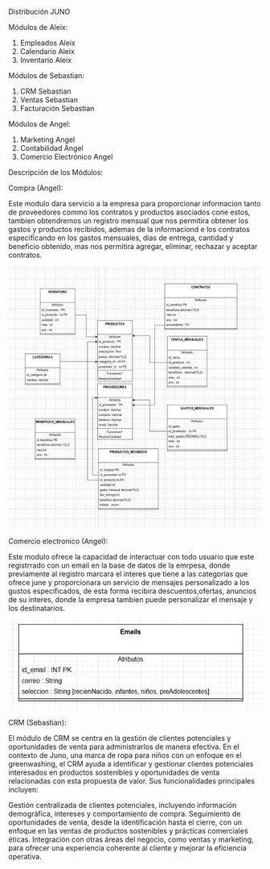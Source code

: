 Distribución JUNO

Módulos de Aleix:

1. Empleados Aleix
2. Calendario Aleix
3. Inventario Aleix

Módulos de Sebastian:

1. CRM Sebastian
2. Ventas Sebastian
3. Facturación Sebastian

Módulos de Angel:

1. Marketing Angel
2. Contabilidad Angel
3. Comercio Electrónico Angel

Descripción de los Módulos:



Compra (Angel):

Este modulo dara servicio a la empresa para proporcionar informacion tanto de proveedores commo los contratos  y productos asociados cone estos, tambien obtendremos un registro mensual que nos permitira obtener los gastos y productos recibidos, ademas de la informaciond e los contratos especificando en los gastos mensuales, dias de entrega, cantidad y beneficio obtenido, mas nos permitira agregar, eliminar, rechazar y aceptar contratos.

![Kanban](/imagenes/Esquema_tablas_compra.PNG)

Comercio electronico (Angel):

Este modulo ofrece la  capacidad de interactuar con todo usuario que este registrrado con un email en la base de datos de la emrpesa, donde previamente al registro marcara el interes que tiene a las categorias que ofrece june y proporcionara un servicio de mensajes personalizado a los     gustos especificados, de esta forma recibira descuentos,ofertas, anuncios de su interes, donde la empresa tambien puede personalizar el mensaje y los destinatarios.

![Kanban](/imagenes/Esquema_tablas_comercio_electronico.PNG)

CRM (Sebastian):

El módulo de CRM se centra en la gestión de clientes potenciales y oportunidades de venta para administrarlos de manera efectiva. En el contexto de Juno, una marca de ropa para niños con un enfoque en el greenwashing, el CRM ayuda a identificar y gestionar clientes potenciales interesados en productos sostenibles y oportunidades de venta relacionadas con esta propuesta de valor. Sus funcionalidades principales incluyen:

Gestión centralizada de clientes potenciales, incluyendo información demográfica, intereses y comportamiento de compra.
Seguimiento de oportunidades de venta, desde la identificación hasta el cierre, con un enfoque en las ventas de productos sostenibles y prácticas comerciales éticas.
Integración con otras áreas del negocio, como ventas y marketing, para ofrecer una experiencia coherente al cliente y mejorar la eficiencia operativa.
